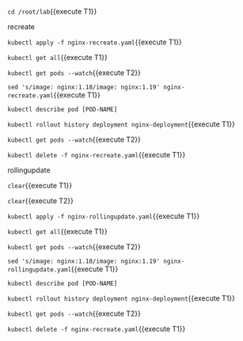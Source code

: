 

`cd /root/lab`{{execute T1}}


recreate

`kubectl apply -f nginx-recreate.yaml`{{execute T1}}

`kubectl get all`{{execute T1}}

`kubectl get pods --watch`{{execute T2}}


`sed 's/image: nginx:1.18/image: nginx:1.19' nginx-recreate.yaml`{{execute T1}}


`kubectl describe pod [POD-NAME]`


`kubectl rollout history deployment nginx-deployment`{{execute T1}}

`kubectl get pods --watch`{{execute T2}}

`kubectl delete -f nginx-recreate.yaml`{{execute T1}}





rollingupdate

`clear`{{execute T1}}

`clear`{{execute T2}}

`kubectl apply -f nginx-rollingupdate.yaml`{{execute T1}}

`kubectl get all`{{execute T1}}

`kubectl get pods --watch`{{execute T2}}


`sed 's/image: nginx:1.18/image: nginx:1.19' nginx-rollingupdate.yaml`{{execute T1}}


`kubectl describe pod [POD-NAME]`

`kubectl rollout history deployment nginx-deployment`{{execute T1}}

`kubectl get pods --watch`{{execute T2}}

`kubectl delete -f nginx-recreate.yaml`{{execute T1}}
